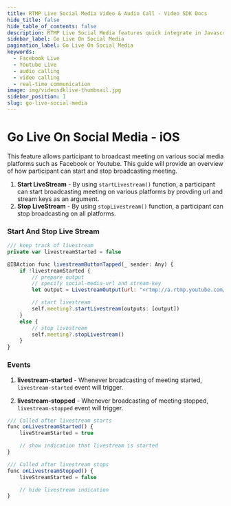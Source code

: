 ```yaml
---
title: RTMP Live Social Media Video & Audio Call - Video SDK Docs
hide_title: false
hide_table_of_contents: false
description: RTMP Live Social Media features quick integrate in Javascript, React JS, Android, IOS, React Native, Flutter with Video SDK to add live video & audio conferencing to your applications.
sidebar_label: Go Live On Social Media
pagination_label: Go Live On Social Media
keywords:
  - Facebook Live
  - Youtube Live
  - audio calling
  - video calling
  - real-time communication
image: img/videosdklive-thumbnail.jpg
sidebar_position: 1
slug: go-live-social-media
---
```


# Go Live On Social Media - iOS

This feature allows participant to broadcast meeting on various social media platforms such as Facebook or Youtube.
This guide will provide an overview of how participant can start and stop broadcasting meeting.

1. **Start LiveStream** - By using `startLivestream()` function, a participant can start broadcasting meeting on various platforms by provding url and stream keys as an argument.
2. **Stop LiveStream** - By using `stopLivestream()` function, a participant can stop broadcasting on all platforms.

### Start And Stop Live Stream

```js
/// keep track of livestream
private var livestreamStarted = false

@IBAction func livestreamButtonTapped(_ sender: Any) {
    if !livestreamStarted {
        // prepare output
        // specify social-media-url and stream-key
        let output = LivestreamOutput(url: "<rtmp://a.rtmp.youtube.com/live2>", streamKey: "<stream-key>")

        // start livestream
        self.meeting?.startLivestream(outputs: [output])
    }
    else {
        // stop livestream
        self.meeting?.stopLivestream()
    }
}
```

### Events

1. **livestream-started** - Whenever broadcasting of meeting started, `livestream-started` event will trigger.

2. **livestream-stopped** - Whenever broadcasting of meeting stopped, `livestream-stopped` event will trigger.

```js
/// Called after livestream starts
func onLivestreamStarted() {
    liveStreamStarted = true

    // show indication that livestream is started
}

/// Called after livestream stops
func onLivestreamStopped() {
    liveStreamStarted = false

    // hide livestream indication
}
```
